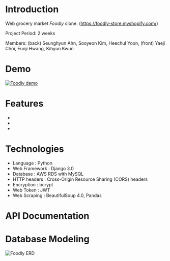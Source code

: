 # Introduction

Web grocery market *Foodly* clone. (https://foodly-store.myshopify.com/)

Project Period: 2 weeks

Members: (back) Seunghyun Ahn, Sooyeon Kim, Heechul Yoon, 
         (front) Yaeji Choi, Eunji Hwang, Kihyun Kwun
         
# Demo

[![Foodly demo](https://ibb.co/ky2g1xD)](https://www.youtube.com/watch?v=1K8aV-KZMQw&feature=youtu.be)

# Features
+
+
+

# Technologies
+ Language      : Python
+ Web Framework : Django 3.0
+ Database      : AWS RDS with MySQL
+ HTTP headers  : Cross-Origin Resource Sharing (CORS) headers
+ Encryption    : bcrypt
+ Web Token     : JWT
+ Web Scraping  : BeautifulSoup 4.0, Pandas

# API Documentation


# Database Modeling
![Foodly ERD](https://ibb.co/9ccN323)

